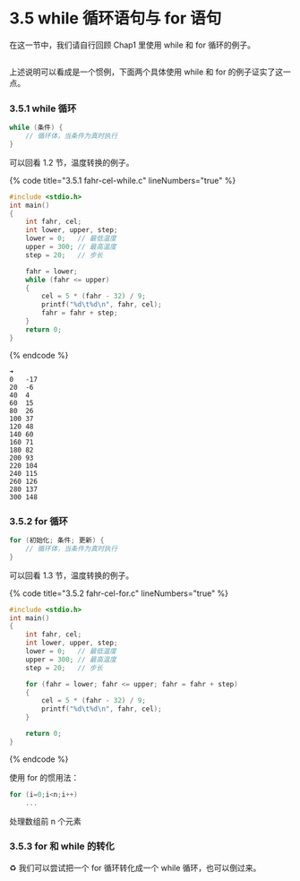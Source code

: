 # 3.5 while 循环语句与 for 语句

在这一节中，我们请自行回顾 Chap1 里使用 while 和 for 循环的例子。

<figure><img src="https://labspc.com/wp-content/uploads/2024/01/1705732475-word-image-307-1.png" alt=""><figcaption></figcaption></figure>

上述说明可以看成是一个惯例，下面两个具体使用 while 和 for 的例子证实了这一点。

### 3.5.1 while 循环 <a href="#l8o10" id="l8o10"></a>

```c
while (条件) {
    // 循环体，当条件为真时执行
}
```

可以回看 1.2 节，温度转换的例子。

{% code title="3.5.1 fahr-cel-while.c" lineNumbers="true" %}
```c
#include <stdio.h>
int main()
{
    int fahr, cel;
    int lower, upper, step;
    lower = 0;   // 最低温度
    upper = 300; // 最高温度
    step = 20;   // 步长

    fahr = lower;
    while (fahr <= upper)
    {
        cel = 5 * (fahr - 32) / 9;
        printf("%d\t%d\n", fahr, cel);
        fahr = fahr + step;
    }
    return 0;
}
```
{% endcode %}

```
➜  
0	-17
20	-6
40	4
60	15
80	26
100	37
120	48
140	60
160	71
180	82
200	93
220	104
240	115
260	126
280	137
300	148
```

### 3.5.2 for 循环 <a href="#zprdd" id="zprdd"></a>

```c
for (初始化; 条件; 更新) {
    // 循环体，当条件为真时执行
}
```

可以回看 1.3 节，温度转换的例子。

{% code title="3.5.2 fahr-cel-for.c" lineNumbers="true" %}
```c
#include <stdio.h>
int main()
{
    int fahr, cel;
    int lower, upper, step;
    lower = 0;   // 最低温度
    upper = 300; // 最高温度
    step = 20;   // 步长

    for (fahr = lower; fahr <= upper; fahr = fahr + step)
    {
        cel = 5 * (fahr - 32) / 9;
        printf("%d\t%d\n", fahr, cel);
    }

    return 0;
}
```
{% endcode %}

使用 for 的惯用法：

```c
for (i=0;i<n;i++)
    ...
```

处理数组前 n 个元素

### 3.5.3 for 和 while 的转化 <a href="#xpsg8" id="xpsg8"></a>

♻️ 我们可以尝试把一个 for 循环转化成一个 while 循环，也可以倒过来。

